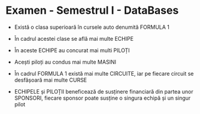 # Examen - Semestrul I - DataBases

- Există o clasa superioară în cursele auto denumită FORMULA 1

- În cadrul acestei clase se află mai multe ECHIPE

- În aceste ECHIPE au concurat mai multi PILOȚI

- Acești piloți au condus mai multe MASINI

- În cadrul FORMULA 1 există mai multe CIRCUITE, iar pe fiecare circuit se desfășoară mai multe CURSE

- ECHIPELE și PILOȚII beneficează de susținere financiară din partea unor SPONSORI,
fiecare sponsor poate susține o singura echipă și un singur pilot
 
